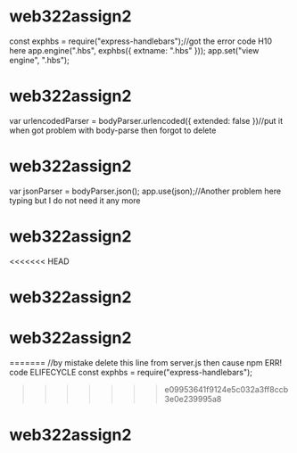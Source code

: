 # web322assign2
const exphbs = require("express-handlebars");//got the error code H10 here
app.engine(".hbs", exphbs({ extname: ".hbs" }));
app.set("view engine", ".hbs");
# web322assign2
var urlencodedParser = bodyParser.urlencoded({ extended: false })//put it when got problem with body-parse then forgot to delete
# web322assign2
var jsonParser = bodyParser.json();
app.use(json);//Another problem here typing but I do not need it any more
# web322assign2
<<<<<<< HEAD
# web322assign2
# web322assign2
=======
//by mistake delete this line from server.js then cause npm ERR! code ELIFECYCLE
const exphbs = require("express-handlebars");
           
>>>>>>> e09953641f9124e5c032a3ff8ccb3e0e239995a8
# web322assign2
